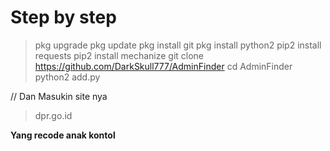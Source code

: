 # Step by step
>pkg upgrade
>pkg update
>pkg install git
>pkg install python2
>pip2 install requests
>pip2 install mechanize
>git clone https://github.com/DarkSkull777/AdminFinder
>cd AdminFinder
>python2 add.py

// Dan Masukin site nya 
> dpr.go.id

<b>Yang recode anak kontol</b>
